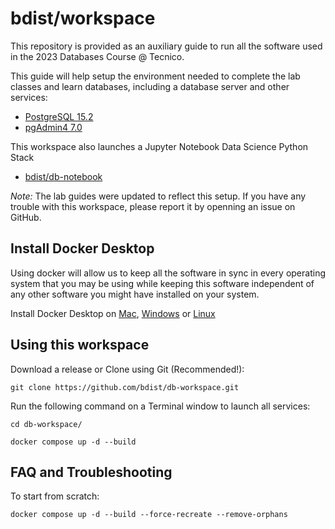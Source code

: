 # bdist/workspace

This repository is provided as an auxiliary guide to run all the software used in the 2023 Databases Course @ Tecnico.

This guide will help setup the environment needed to complete the lab classes and learn databases, including a database server and other services:

- [PostgreSQL 15.2](https://www.postgresql.org/docs/release/15.2/)
- [pgAdmin4 7.0](https://www.pgadmin.org/docs/pgadmin4/7.0/release_notes_7_0.html)


This workspace also launches a Jupyter Notebook Data Science Python Stack
- [bdist/db-notebook](https://github.com/bdist/db-notebook)

_Note:_ The lab guides were updated to reflect this setup. If you have any trouble with this workspace, please report it by openning an issue on GitHub.

## Install Docker Desktop

Using docker will allow us to keep all the software in sync in every operating system that you may be using while keeping this software independent of any other software you might have installed on your system.

Install Docker Desktop on
[Mac](https://docs.docker.com/desktop/install/mac-install/),
[Windows](https://docs.docker.com/desktop/install/windows-install/) or
[Linux](https://docs.docker.com/desktop/install/linux-install/)


## Using this workspace

Download a release or Clone using Git (Recommended!):

`git clone https://github.com/bdist/db-workspace.git`

Run the following command on a Terminal window to launch all services:

`cd db-workspace/`

`docker compose up -d --build`


## FAQ and Troubleshooting

To start from scratch:

`docker compose up -d --build --force-recreate --remove-orphans`
